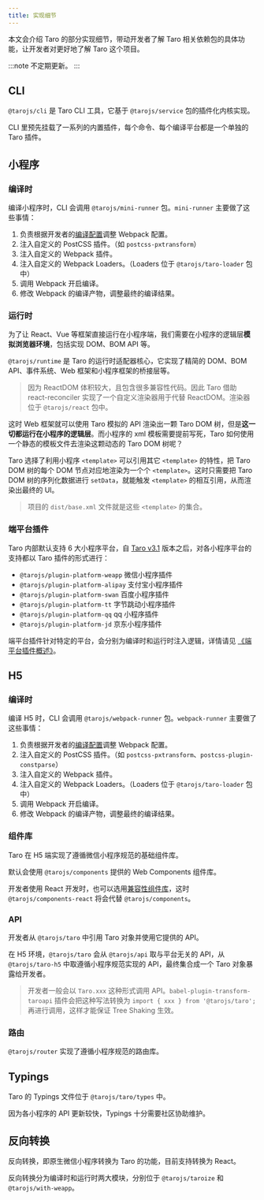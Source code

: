 ```yaml
---
title: 实现细节
---
```


本文会介绍 Taro 的部分实现细节，带动开发者了解 Taro 相关依赖包的具体功能，让开发者对更好地了解 Taro 这个项目。

:::note 不定期更新。 :::

## CLI

`@tarojs/cli` 是 Taro CLI 工具，它基于 `@tarojs/service` 包的插件化内核实现。

CLI 里预先挂载了一系列的内置插件，每个命令、每个编译平台都是一个单独的 Taro 插件。

## 小程序

### 编译时

编译小程序时，CLI 会调用 `@tarojs/mini-runner` 包。`mini-runner` 主要做了这些事情：

1. 负责根据开发者的[编译配置](./config)调整 Webpack 配置。
2. 注入自定义的 PostCSS 插件。（如 `postcss-pxtransform`）
3. 注入自定义的 Webpack 插件。
4. 注入自定义的 Webpack Loaders。（Loaders 位于 `@tarojs/taro-loader` 包中）
5. 调用 Webpack 开启编译。
6. 修改 Webpack 的编译产物，调整最终的编译结果。

### 运行时

为了让 React、Vue 等框架直接运行在小程序端，我们需要在小程序的逻辑层**模拟浏览器环境**，包括实现 DOM、BOM API 等。

`@tarojs/runtime` 是 Taro 的运行时适配器核心，它实现了精简的 DOM、BOM API、事件系统、Web 框架和小程序框架的桥接层等。

> 因为 ReactDOM 体积较大，且包含很多兼容性代码。因此 Taro 借助 react-reconciler 实现了一个自定义渲染器用于代替 ReactDOM。渲染器位于 `@tarojs/react` 包中。

这时 Web 框架就可以使用 Taro 模拟的 API 渲染出一颗 Taro DOM 树，但是**这一切都运行在小程序的逻辑层**。而小程序的 xml 模板需要提前写死，Taro 如何使用一个静态的模板文件去渲染这颗动态的 Taro DOM 树呢？

Taro 选择了利用小程序 `<template>` 可以引用其它 `<template>` 的特性，把 Taro DOM 树的每个 DOM 节点对应地渲染为一个个 `<template>`。这时只需要把 Taro DOM 树的序列化数据进行 `setData`，就能触发 `<template>` 的相互引用，从而渲染出最终的 UI。

> 项目的 `dist/base.xml` 文件就是这些 `<template>` 的集合。

### 端平台插件

Taro 内部默认支持 6 大小程序平台，自 [Taro v3.1](https://docs.taro.zone/blog/2021-03-10-taro-3-1-lts#1-%E5%BC%80%E6%94%BE%E5%BC%8F%E6%9E%B6%E6%9E%84) 版本之后，对各小程序平台的支持都以 Taro 插件的形式进行：

- `@tarojs/plugin-platform-weapp`   微信小程序插件
- `@tarojs/plugin-platform-alipay`  支付宝小程序插件
- `@tarojs/plugin-platform-swan`    百度小程序插件
- `@tarojs/plugin-platform-tt`  字节跳动小程序插件
- `@tarojs/plugin-platform-qq`  qq 小程序插件
- `@tarojs/plugin-platform-jd`  京东小程序插件

端平台插件针对特定的平台，会分别为编译时和运行时注入逻辑，详情请见 [《端平台插件概述》](./platform-plugin)。

## H5

### 编译时

编译 H5 时，CLI 会调用 `@tarojs/webpack-runner` 包。`webpack-runner` 主要做了这些事情：

1. 负责根据开发者的[编译配置](./config)调整 Webpack 配置。
2. 注入自定义的 PostCSS 插件。（如 `postcss-pxtransform`、`postcss-plugin-constparse`）
3. 注入自定义的 Webpack 插件。
4. 注入自定义的 Webpack Loaders。（Loaders 位于 `@tarojs/taro-loader` 包中）
5. 调用 Webpack 开启编译。
6. 修改 Webpack 的编译产物，调整最终的编译结果。

### 组件库

Taro 在 H5 端实现了遵循微信小程序规范的基础组件库。

默认会使用 `@tarojs/components` 提供的 Web Components 组件库。

开发者使用 React 开发时，也可以选用[兼容性组件库](./h5#react-兼容性组件库)，这时 `@tarojs/components-react` 将会代替 `@tarojs/components`。

### API

开发者从 `@tarojs/taro` 中引用 Taro 对象并使用它提供的 API。

在 H5 环境，`@tarojs/taro` 会从 `@tarojs/api` 取与平台无关的 API，从 `@tarojs/taro-h5` 中取遵循小程序规范实现的 API，最终集合成一个 Taro 对象暴露给开发者。

> 开发者一般会以 `Taro.xxx` 这种形式调用 API。`babel-plugin-transform-taroapi` 插件会把这种写法转换为 `import { xxx } from '@tarojs/taro';` 再进行调用，这样才能保证 Tree Shaking 生效。

### 路由

`@tarojs/router` 实现了遵循小程序规范的路由库。

## Typings

Taro 的 Typings 文件位于 `@tarojs/taro/types` 中。

因为各小程序的 API 更新较快，Typings 十分需要社区协助维护。

## 反向转换

反向转换，即原生微信小程序转换为 Taro 的功能，目前支持转换为 React。

反向转换分为编译时和运行时两大模块，分别位于 `@tarojs/taroize` 和 `@tarojs/with-weapp`。

